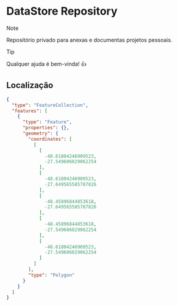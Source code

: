 # DataStore Repository

> [!NOTE]
> Repositório privado para anexas e documentas projetos pessoais.

> [!TIP]
> Qualquer ajuda é bem-vinda! 👍
> 
## Localização

```geojson
{
  "type": "FeatureCollection",
  "features": [
    {
      "type": "Feature",
      "properties": {},
      "geometry": {
        "coordinates": [
          [
            [
              -48.61804246909523,
              -27.549606029062254
            ],
            [
              -48.61804246909523,
              -27.649565585787826
            ],
            [
              -48.45896844853618,
              -27.649565585787826
            ],
            [
              -48.45896844853618,
              -27.549606029062254
            ],
            [
              -48.61804246909523,
              -27.549606029062254
            ]
          ]
        ],
        "type": "Polygon"
      }
    }
  ]
}

```
<!--

**Here are some ideas to get you started:**

🙋‍♀️ A short introduction - what is your organization all about?
🌈 Contribution guidelines - how can the community get involved?
👩‍💻 Useful resources - where can the community find your docs? Is there anything else the community should know?
🍿 Fun facts - what does your team eat for breakfast?
🧙 Remember, you can do mighty things with the power of [Markdown](https://docs.github.com/github/writing-on-github/getting-started-with-writing-and-formatting-on-github/basic-writing-and-formatting-syntax)
-->
